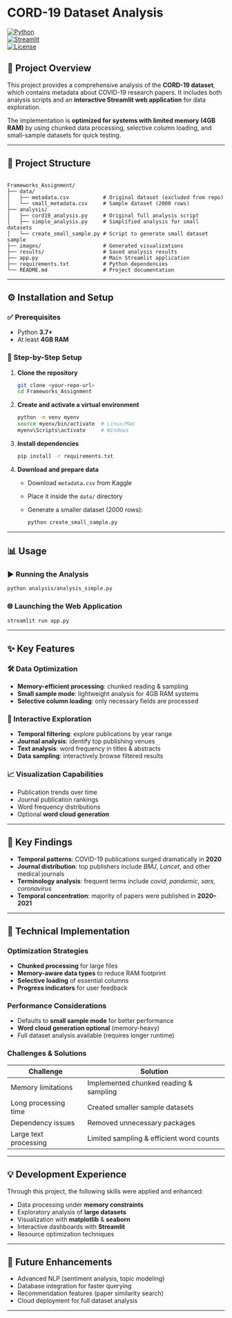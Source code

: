 # CORD-19 Dataset Analysis  

[![Python](https://img.shields.io/badge/Python-3.7%2B-blue.svg)](https://www.python.org/downloads/)  
[![Streamlit](https://img.shields.io/badge/Streamlit-Enabled-brightgreen.svg)](https://streamlit.io/)  
[![License](https://img.shields.io/badge/License-MIT-yellow.svg)](https://opensource.org/licenses/MIT)  

## 📌 Project Overview  

This project provides a comprehensive analysis of the **CORD-19 dataset**, which contains metadata about COVID-19 research papers. It includes both analysis scripts and an **interactive Streamlit web application** for data exploration.  

The implementation is **optimized for systems with limited memory (4GB RAM)** by using chunked data processing, selective column loading, and small-sample datasets for quick testing.  

---

## 📂 Project Structure  

```

Frameworks_Assignment/
├── data/
│   ├── metadata.csv           # Original dataset (excluded from repo)
│   └── small_metadata.csv     # Sample dataset (2000 rows)
├── analysis/
│   ├── cord19_analysis.py     # Original full analysis script
│   ├── simple_analysis.py     # Simplified analysis for small datasets
│   └── create_small_sample.py # Script to generate small dataset sample
├── images/                    # Generated visualizations
├── results/                   # Saved analysis results
├── app.py                     # Main Streamlit application
├── requirements.txt           # Python dependencies
└── README.md                  # Project documentation

````

---

## ⚙️ Installation and Setup  

### ✅ Prerequisites  

- Python **3.7+**  
- At least **4GB RAM**  

### 🚀 Step-by-Step Setup  

1. **Clone the repository**  

   ```bash
   git clone <your-repo-url>
   cd Frameworks_Assignment

    ````

2. **Create and activate a virtual environment**

   ```bash
   python -m venv myenv
   source myenv/bin/activate  # Linux/Mac
   myenv\Scripts\activate     # Windows
   ```

3. **Install dependencies**

   ```bash
   pip install -r requirements.txt
   ```

4. **Download and prepare data**

   - Download `metadata.csv` from Kaggle
   - Place it inside the `data/` directory
   - Generate a smaller dataset (2000 rows):

     ```bash
     python create_small_sample.py
     ```

---

## 📊 Usage

### ▶️ Running the Analysis

```bash
python analysis/analysis_simple.py
```

### 🌐 Launching the Web Application

```bash
streamlit run app.py
```

---

## ✨ Key Features

### 🛠 Data Optimization

- **Memory-efficient processing**: chunked reading & sampling
- **Small sample mode**: lightweight analysis for 4GB RAM systems
- **Selective column loading**: only necessary fields are processed

### 🔎 Interactive Exploration

- **Temporal filtering**: explore publications by year range
- **Journal analysis**: identify top publishing venues
- **Text analysis**: word frequency in titles & abstracts
- **Data sampling**: interactively browse filtered results

### 📈 Visualization Capabilities

- Publication trends over time
- Journal publication rankings
- Word frequency distributions
- Optional **word cloud generation**

---

## 📑 Key Findings

- **Temporal patterns**: COVID-19 publications surged dramatically in **2020**
- **Journal distribution**: top publishers include *BMJ*, *Lancet*, and other medical journals
- **Terminology analysis**: frequent terms include *covid*, *pandemic*, *sars*, *coronavirus*
- **Temporal concentration**: majority of papers were published in **2020–2021**

---

## 🔧 Technical Implementation

### Optimization Strategies

- **Chunked processing** for large files
- **Memory-aware data types** to reduce RAM footprint
- **Selective loading** of essential columns
- **Progress indicators** for user feedback

### Performance Considerations

- Defaults to **small sample mode** for better performance
- **Word cloud generation optional** (memory-heavy)
- Full dataset analysis available (requires longer runtime)

### Challenges & Solutions

| Challenge             | Solution                                 |
| --------------------- | ---------------------------------------- |
| Memory limitations    | Implemented chunked reading & sampling   |
| Long processing time  | Created smaller sample datasets          |
| Dependency issues     | Removed unnecessary packages             |
| Large text processing | Limited sampling & efficient word counts |

---

## 💡 Development Experience

Through this project, the following skills were applied and enhanced:

- Data processing under **memory constraints**
- Exploratory analysis of **large datasets**
- Visualization with **matplotlib** & **seaborn**
- Interactive dashboards with **Streamlit**
- Resource optimization techniques

---

## 🔮 Future Enhancements

- Advanced NLP (sentiment analysis, topic modeling)
- Database integration for faster querying
- Recommendation features (paper similarity search)
- Cloud deployment for full dataset analysis

---
